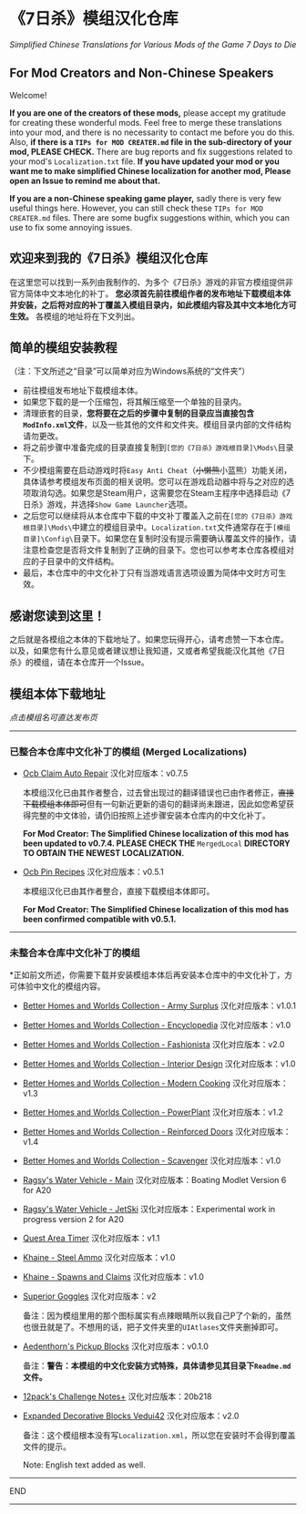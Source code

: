 # 《7日杀》模组汉化仓库
*Simplified Chinese Translations for Various Mods of the Game 7 Days to Die*

## For Mod Creators and Non-Chinese Speakers

Welcome!

**If you are one of the creators of these mods,** please accept my gratitude for creating these wonderful mods. Feel free to merge these translations into your mod, and there is no necessarity to contact me before you do this. Also, **if there is a `TIPs for MOD CREATER.md` file in the sub-directory of your mod, PLEASE CHECK.** There are bug reports and fix suggestions related to your mod's `Localization.txt` file. **If you have updated your mod or you want me to make simplified Chinese localization for another mod, Please open an Issue to remind me about that.**

**If you are a non-Chinese speaking game player,** sadly there is very few useful things here. However, you can still check these `TIPs for MOD CREATER.md` files. There are some bugfix suggestions within, which you can use to fix some annoying issues.

## 欢迎来到我的《7日杀》模组汉化仓库

在这里您可以找到一系列由我制作的、为多个《7日杀》游戏的非官方模组提供非官方简体中文本地化的补丁。
**您必须首先前往模组作者的发布地址下载模组本体并安装，之后将对应的补丁覆盖入模组目录内，如此模组内容及其中文本地化方可生效。**
各模组的地址将在下文列出。

## 简单的模组安装教程

（注：下文所述之“目录”可以简单对应为Windows系统的“文件夹”）

* 前往模组发布地址下载模组本体。
* 如果您下载的是一个压缩包，将其解压缩至一个单独的目录内。
* 清理嵌套的目录，**您将要在之后的步骤中复制的目录应当直接包含`ModInfo.xml`文件**，以及一些其他的文件和文件夹。模组目录内部的文件结构请勿更改。
* 将之前步骤中准备完成的目录直接复制到`[您的《7日杀》游戏根目录]\Mods\`目录下。
* 不少模组需要在启动游戏时将`Easy Anti Cheat`（~~小懒熊~~小蓝熊）功能关闭，具体请参考模组发布页面的相关说明。您可以在游戏启动器中将与之对应的选项取消勾选。如果您是Steam用户，这需要您在Steam主程序中选择启动《7日杀》游戏，并选择`Show Game Launcher`选项。
* 之后您可以继续将从本仓库中下载的中文补丁覆盖入之前在`[您的《7日杀》游戏根目录]\Mods\`中建立的模组目录中。`Localization.txt`文件通常存在于`[模组目录]\Config\`目录下。如果您在复制时没有提示需要确认覆盖文件的操作，请注意检查您是否将文件复制到了正确的目录下。您也可以参考本仓库各模组对应的子目录中的文件结构。
* 最后，本仓库中的中文化补丁只有当游戏语言选项设置为简体中文时方可生效。

## 感谢您读到这里！

之后就是各模组之本体的下载地址了。如果您玩得开心，请考虑赞一下本仓库。
以及，如果您有什么意见或者建议想让我知道，又或者希望我能汉化其他《7日杀》的模组，请在本仓库开一个Issue。

## 模组本体下载地址

*点击模组名可直达发布页*

***

### 已整合本仓库中文化补丁的模组 (Merged Localizations)

* [Ocb Claim Auto Repair](https://www.nexusmods.com/7daystodie/mods/1705) 汉化对应版本：v0.7.5

  本模组汉化已由其作者整合，过去曾出现过的翻译错误也已由作者修正，~~直接下载模组本体即可~~但有一句新近更新的语句的翻译尚未跟进，因此如您希望获得完整的中文体验，请仍旧按照上述步骤安装本仓库内的中文化补丁。

  **For Mod Creator: The Simplified Chinese localization of this mod has been updated to v0.7.4. PLEASE CHECK THE** `MergedLocal` **DIRECTORY TO OBTAIN THE NEWEST LOCALIZATION.**

* [Ocb Pin Recipes](https://www.nexusmods.com/7daystodie/mods/1850) 汉化对应版本：v0.5.1

  本模组汉化已由其作者整合，直接下载模组本体即可。

  **For Mod Creator: The Simplified Chinese localization of this mod has been confirmed compatible with v0.5.1.**

***

### 未整合本仓库中文化补丁的模组

*正如前文所述，你需要下载并安装模组本体后再安装本仓库中的中文化补丁，方可体验中文化的模组内容。

* [Better Homes and Worlds Collection - Army Surplus](https://www.nexusmods.com/7daystodie/mods/1233) 汉化对应版本：v1.0.1

* [Better Homes and Worlds Collection - Encyclopedia](https://www.nexusmods.com/7daystodie/mods/2044) 汉化对应版本：v1.0

* [Better Homes and Worlds Collection - Fashionista](https://www.nexusmods.com/7daystodie/mods/1214) 汉化对应版本：v2.0

* [Better Homes and Worlds Collection - Interior Design](https://www.nexusmods.com/7daystodie/mods/2049) 汉化对应版本：v1.0

* [Better Homes and Worlds Collection - Modern Cooking](https://www.nexusmods.com/7daystodie/mods/1219) 汉化对应版本：v1.3

* [Better Homes and Worlds Collection - PowerPlant](https://www.nexusmods.com/7daystodie/mods/1223) 汉化对应版本：v1.2

* [Better Homes and Worlds Collection - Reinforced Doors](https://www.nexusmods.com/7daystodie/mods/1221) 汉化对应版本：v1.4

* [Better Homes and Worlds Collection - Scavenger](https://www.nexusmods.com/7daystodie/mods/2045) 汉化对应版本：v1.0

* [Ragsy's Water Vehicle - Main](https://community.7daystodie.com/topic/14070-water-vehicle-modlets/) 汉化对应版本：Boating Modlet Version 6 for A20

* [Ragsy's Water Vehicle - JetSki](https://community.7daystodie.com/topic/14070-water-vehicle-modlets/?do=findComment&comment=275094) 汉化对应版本：Experimental work in progress version 2 for A20

* [Quest Area Timer](https://www.nexusmods.com/7daystodie/mods/1912) 汉化对应版本：v1.1

* [Khaine - Steel Ammo](https://github.com/KhaineGB/KhaineA20ModletsXML/tree/main/KHA20-SteelAmmo) 汉化对应版本：v1.0

* [Khaine - Spawns and Claims](https://github.com/KhaineGB/KhaineA20ModletsXML/tree/main/KHA20-SpawnsAndClaims) 汉化对应版本：v1.0

* [Superior Goggles](https://www.nexusmods.com/7daystodie/mods/1361) 汉化对应版本：v2

  备注：因为模组里用的那个图标属实有点辣眼睛所以我自己P了个新的，虽然也很丑就是了。不想用的话，把子文件夹里的`UIAtlases`文件夹删掉即可。

* [Aedenthorn's Pickup Blocks](https://www.nexusmods.com/7daystodie/mods/2229) 汉化对应版本：v0.1.0

  备注：**警告：本模组的中文化安装方式特殊，具体请参见其目录下`Readme.md`文件。**

* [12pack's Challenge Notes+](https://www.nexusmods.com/7daystodie/mods/2035) 汉化对应版本：20b218

* [Expanded Decorative Blocks Vedui42](https://www.nexusmods.com/7daystodie/mods/607) 汉化对应版本：v2.0

  备注：这个模组根本没有写`Localization.xml`，所以您在安装时不会得到覆盖文件的提示。

  Note: English text added as well.

***
END
***
